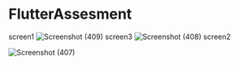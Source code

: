 # FlutterAssesment
screen1
![Screenshot (409)](https://user-images.githubusercontent.com/94373786/176999898-2ce5917f-68be-4d48-9b09-1779f5233483.png)
screen3
![Screenshot (408)](https://user-images.githubusercontent.com/94373786/176999922-58ba740c-31f5-4e25-8878-9f13e7ae8d78.png)
screen2

![Screenshot (407)](https://user-images.githubusercontent.com/94373786/176999931-3bbc2b00-349a-4086-8c14-a87045e08f2b.png)

